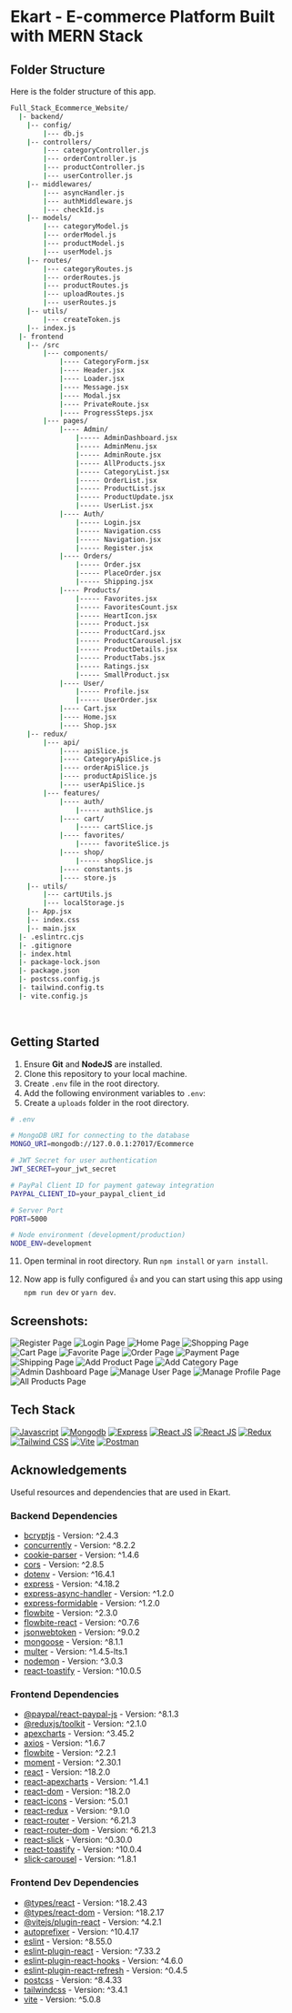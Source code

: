 <a name="readme-top"></a>

# Ekart - E-commerce Platform Built with MERN Stack

<!-- Table of Contents
<details>
<summary>

# Table of Contents

</summary>

- [Folder Structure](#bangbang-folder-structure)
- [Getting Started](#toolbox-getting-started)
- [Screenshots](#camera-screenshots)
- [Tech Stack](#gear-tech-stack)
- [Acknowledgements](#gem-acknowledgements)
- [Deploy on Vercel](#page_with_curl-deploy-on-vercel)

</details> -->

## Folder Structure

Here is the folder structure of this app.

```bash
Full_Stack_Ecommerce_Website/
  |- backend/
    |-- config/
        |--- db.js
    |-- controllers/
        |--- categoryController.js
        |--- orderController.js
        |--- productController.js
        |--- userController.js
    |-- middlewares/
        |--- asyncHandler.js
        |--- authMiddleware.js
        |--- checkId.js
    |-- models/
        |--- categoryModel.js
        |--- orderModel.js
        |--- productModel.js
        |--- userModel.js
    |-- routes/
        |--- categoryRoutes.js
        |--- orderRoutes.js
        |--- productRoutes.js
        |--- uploadRoutes.js
        |--- userRoutes.js
    |-- utils/
        |--- createToken.js
    |-- index.js
  |- frontend
    |-- /src
        |--- components/
            |---- CategoryForm.jsx
            |---- Header.jsx
            |---- Loader.jsx
            |---- Message.jsx
            |---- Modal.jsx
            |---- PrivateRoute.jsx
            |---- ProgressSteps.jsx
        |--- pages/
            |---- Admin/
                |----- AdminDashboard.jsx
                |----- AdminMenu.jsx
                |----- AdminRoute.jsx
                |----- AllProducts.jsx
                |----- CategoryList.jsx
                |----- OrderList.jsx
                |----- ProductList.jsx
                |----- ProductUpdate.jsx
                |----- UserList.jsx
            |---- Auth/
                |----- Login.jsx
                |----- Navigation.css
                |----- Navigation.jsx
                |----- Register.jsx
            |---- Orders/
                |----- Order.jsx
                |----- PlaceOrder.jsx
                |----- Shipping.jsx
            |---- Products/
                |----- Favorites.jsx
                |----- FavoritesCount.jsx
                |----- HeartIcon.jsx
                |----- Product.jsx
                |----- ProductCard.jsx
                |----- ProductCarousel.jsx
                |----- ProductDetails.jsx
                |----- ProductTabs.jsx
                |----- Ratings.jsx
                |----- SmallProduct.jsx
            |---- User/
                |----- Profile.jsx
                |----- UserOrder.jsx
            |---- Cart.jsx
            |---- Home.jsx
            |---- Shop.jsx
    |-- redux/
        |--- api/
            |---- apiSlice.js
            |---- CategoryApiSlice.js
            |---- orderApiSlice.js
            |---- productApiSlice.js
            |---- userApiSlice.js
        |--- features/
            |---- auth/
                |----- authSlice.js
            |---- cart/
                |----- cartSlice.js
            |---- favorites/
                |----- favoriteSlice.js
            |---- shop/
                |----- shopSlice.js
            |---- constants.js
            |---- store.js
    |-- utils/
        |--- cartUtils.js
        |--- localStorage.js
    |-- App.jsx
    |-- index.css
    |-- main.jsx
  |- .eslintrc.cjs
  |- .gitignore
  |- index.html
  |- package-lock.json
  |- package.json
  |- postcss.config.js
  |- tailwind.config.ts
  |- vite.config.js
```

<br />

## Getting Started

1. Ensure **Git** and **NodeJS** are installed.
2. Clone this repository to your local machine.
3. Create `.env` file in the root directory.
4. Add the following environment variables to `.env`:
5. Create a `uploads` folder in the root directory.

```bash
# .env

# MongoDB URI for connecting to the database
MONGO_URI=mongodb://127.0.0.1:27017/Ecommerce

# JWT Secret for user authentication
JWT_SECRET=your_jwt_secret

# PayPal Client ID for payment gateway integration
PAYPAL_CLIENT_ID=your_paypal_client_id

# Server Port
PORT=5000

# Node environment (development/production)
NODE_ENV=development


```

11. Open terminal in root directory. Run `npm install` or `yarn install`.

12. Now app is fully configured 👍 and you can start using this app using `npm run dev` or `yarn dev`.

## Screenshots:

![Register Page](/screenshots/register.png "Register Page")
![Login Page](/screenshots/login.png "Login Page")
![Home Page](/screenshots/home.png "Home Page")
![Shopping Page](/screenshots/shop.png "Shopping Page")
![Cart Page](/screenshots/cart.png "Cart Page")
![Favorite Page](/screenshots/favorite.png "Favorite Page")
![Order Page](/screenshots/place-order.png "Order Page")
![Payment Page](/screenshots/payment.png "Payment Page")
![Shipping Page](/screenshots/ship.png "Shipping Page")
![Add Product Page](/screenshots/add-product.png "Add Product Page")
![Add Category Page](/screenshots/add-category.png "Add Category Page")
![Admin Dashboard Page](/screenshots/admin-dash.png "Admin Dashboard Page")
![Manage User Page](/screenshots/manage-user.png "Manage User Page")
![Manage Profile Page](/screenshots/manage-profile.png "Manage profile Page")
![All Products Page](/screenshots/all-products.png "All Products Page")

## Tech Stack

[![Javascript](https://skillicons.dev/icons?i=javascript "Javascript")](https://www.javascript.com/ "Javascript") [![Mongodb](https://skillicons.dev/icons?i=mongodb "Mongodb")](https://www.mongodb.com/ "Mongodb") [![Express](https://skillicons.dev/icons?i=expressjs "Express")](https://expressjs.com/ "Express") [![React JS](https://skillicons.dev/icons?i=react "React JS")](https://react.dev/ "React JS") [![React JS](https://skillicons.dev/icons?i=nodejs "Node")](https://nodejs.org/en "Node") [![Redux](https://skillicons.dev/icons?i=redux "Redux")](https://redux.js.org/ "Redux") [![Tailwind CSS](https://skillicons.dev/icons?i=tailwind "Tailwind CSS")](https://tailwindcss.com/ "Tailwind CSS") [![Vite](https://skillicons.dev/icons?i=vite "Vite")](https://vite.dev/ "Vite") [![Postman](https://skillicons.dev/icons?i=postman "Postman")](https://www.postman.com/ "Postman")

## Acknowledgements

Useful resources and dependencies that are used in Ekart.

### Backend Dependencies

- [bcryptjs](https://www.npmjs.com/package/bcryptjs) - Version: ^2.4.3
- [concurrently](https://www.npmjs.com/package/concurrently) - Version: ^8.2.2
- [cookie-parser](https://www.npmjs.com/package/cookie-parser) - Version: ^1.4.6
- [cors](https://www.npmjs.com/package/cors) - Version: ^2.8.5
- [dotenv](https://www.npmjs.com/package/dotenv) - Version: ^16.4.1
- [express](https://www.npmjs.com/package/express) - Version: ^4.18.2
- [express-async-handler](https://www.npmjs.com/package/express-async-handler) - Version: ^1.2.0
- [express-formidable](https://www.npmjs.com/package/express-formidable) - Version: ^1.2.0
- [flowbite](https://www.npmjs.com/package/flowbite) - Version: ^2.3.0
- [flowbite-react](https://www.npmjs.com/package/flowbite-react) - Version: ^0.7.6
- [jsonwebtoken](https://www.npmjs.com/package/jsonwebtoken) - Version: ^9.0.2
- [mongoose](https://www.npmjs.com/package/mongoose) - Version: ^8.1.1
- [multer](https://www.npmjs.com/package/multer) - Version: ^1.4.5-lts.1
- [nodemon](https://www.npmjs.com/package/nodemon) - Version: ^3.0.3
- [react-toastify](https://www.npmjs.com/package/react-toastify) - Version: ^10.0.5

### Frontend Dependencies

- [@paypal/react-paypal-js](https://www.npmjs.com/package/@paypal/react-paypal-js) - Version: ^8.1.3
- [@reduxjs/toolkit](https://www.npmjs.com/package/@reduxjs/toolkit) - Version: ^2.1.0
- [apexcharts](https://www.npmjs.com/package/apexcharts) - Version: ^3.45.2
- [axios](https://www.npmjs.com/package/axios) - Version: ^1.6.7
- [flowbite](https://www.npmjs.com/package/flowbite) - Version: ^2.2.1
- [moment](https://www.npmjs.com/package/moment) - Version: ^2.30.1
- [react](https://www.npmjs.com/package/react) - Version: ^18.2.0
- [react-apexcharts](https://www.npmjs.com/package/react-apexcharts) - Version: ^1.4.1
- [react-dom](https://www.npmjs.com/package/react-dom) - Version: ^18.2.0
- [react-icons](https://www.npmjs.com/package/react-icons) - Version: ^5.0.1
- [react-redux](https://www.npmjs.com/package/react-redux) - Version: ^9.1.0
- [react-router](https://www.npmjs.com/package/react-router) - Version: ^6.21.3
- [react-router-dom](https://www.npmjs.com/package/react-router-dom) - Version: ^6.21.3
- [react-slick](https://www.npmjs.com/package/react-slick) - Version: ^0.30.0
- [react-toastify](https://www.npmjs.com/package/react-toastify) - Version: ^10.0.4
- [slick-carousel](https://www.npmjs.com/package/slick-carousel) - Version: ^1.8.1

### Frontend Dev Dependencies

- [@types/react](https://www.npmjs.com/package/@types/react) - Version: ^18.2.43
- [@types/react-dom](https://www.npmjs.com/package/@types/react-dom) - Version: ^18.2.17
- [@vitejs/plugin-react](https://www.npmjs.com/package/@vitejs/plugin-react) - Version: ^4.2.1
- [autoprefixer](https://www.npmjs.com/package/autoprefixer) - Version: ^10.4.17
- [eslint](https://www.npmjs.com/package/eslint) - Version: ^8.55.0
- [eslint-plugin-react](https://www.npmjs.com/package/eslint-plugin-react) - Version: ^7.33.2
- [eslint-plugin-react-hooks](https://www.npmjs.com/package/eslint-plugin-react-hooks) - Version: ^4.6.0
- [eslint-plugin-react-refresh](https://www.npmjs.com/package/eslint-plugin-react-refresh) - Version: ^0.4.5
- [postcss](https://www.npmjs.com/package/postcss) - Version: ^8.4.33
- [tailwindcss](https://www.npmjs.com/package/tailwindcss) - Version: ^3.4.1
- [vite](https://www.npmjs.com/package/vite) - Version: ^5.0.8

<!-- ## Deploy on Vercel

The easiest way to deploy your Next.js app is to use the [Vercel Platform](https://vercel.com/new?utm_medium=default-template&filter=next.js&utm_source=create-next-app&utm_campaign=create-next-app-readme) from the creators of Next.js.

Check out [Next.js deployment documentation](https://nextjs.org/docs/deployment) for more details. -->
